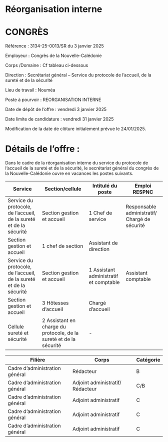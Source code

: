 # Réorganisation interne

# CONGRÈS

Référence : 3134-25-0013/SR du 3 janvier 2025

Employeur : Congrès de la Nouvelle-Calédonie

Corps /Domaine : Cf tableau ci-dessous

Direction : Secrétariat général – Service du protocole de l’accueil, de la sureté et de la sécurité

Lieu de travail : Nouméa

Poste à pourvoir : REORGANISATION INTERNE

Date de dépôt de l’offre : vendredi 3 janvier 2025

Date limite de candidature : vendredi 31 janvier 2025

Modification de la date de clôture initialement prévue le 24/01/2025.

# Détails de l’offre :

Dans le cadre de la réorganisation interne du service du protocole de l’accueil de la sureté et de la sécurité, le secrétariat général du congrès de la Nouvelle-Calédonie ouvre en vacances les postes suivants.

|Service|Section/cellule|Intitulé du poste|Emploi RESPNC|
|---|---|---|---|
|Service du protocole, de l’accueil, de la sureté et de la sécurité|Section gestion et accueil|1 Chef de service|Responsable administratif/ Chargé de sécurité|
|Section gestion et accueil|1 chef de section|Assistant de direction| |
|Service du protocole, de l’accueil, de la sureté et de la sécurité|Section gestion et accueil|1 Assistant administratif et comptable|Assistant comptable|
|Section gestion et accueil|3 Hôtesses d’accueil|Chargé d’accueil| |
|Cellule sureté et sécurité|2 Assistant en charge du protocole, de la sureté et de la sécurité|-| |

|Filière|Corps|Catégorie|
|---|---|---|
|Cadre d’administration général|Rédacteur|B|
|Cadre d’administration général|Adjoint administratif/ Rédacteur|C/B|
|Cadre d’administration général|Adjoint administratif|C|
|Cadre d’administration général|Adjoint administratif|C|
|Cadre d’administration général|Adjoint administratif|C|